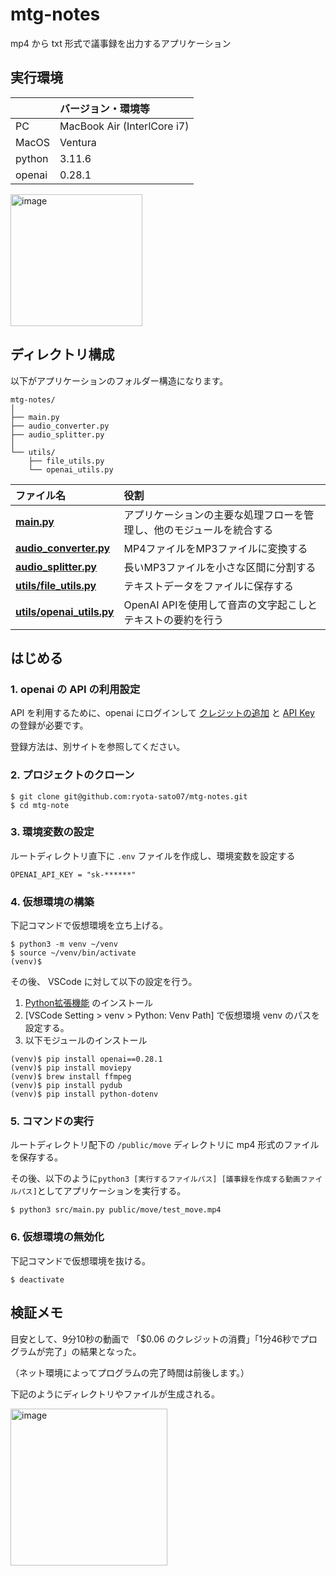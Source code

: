 # mtg-notes

mp4 から txt 形式で議事録を出力するアプリケーション

## 実行環境

|       | バージョン・環境等 |
| :--   | :-- |
| PC    | MacBook Air (InterlCore i7) |
| MacOS | Ventura |
| python | 3.11.6 | 
| openai | 0.28.1 | 

<img width="211" alt="image" src="https://github.com/ryota-sato07/mtg-notes/assets/87516579/dcd05375-b580-4463-89da-2fd0d46ba74d">

## ディレクトリ構成

以下がアプリケーションのフォルダー構造になります。

```
mtg-notes/
│
├── main.py 
├── audio_converter.py
├── audio_splitter.py
│
└── utils/
    ├── file_utils.py
    └── openai_utils.py
```

| ファイル名 | 役割 |
| :--      | :-- |
| [**main.py**](https://github.com/ryota-sato07/mtg-notes/tree/main/src#mainpy)               | アプリケーションの主要な処理フローを管理し、他のモジュールを統合する |
| [**audio_converter.py**](https://github.com/ryota-sato07/mtg-notes/tree/main/src#audio_converterpy)    | MP4ファイルをMP3ファイルに変換する |
| [**audio_splitter.py**](https://github.com/ryota-sato07/mtg-notes/tree/main/src#audio_splitterpy)     | 長いMP3ファイルを小さな区間に分割する |
| [**utils/file_utils.py**](https://github.com/ryota-sato07/mtg-notes/tree/main/src#utilsfile_utilspy)   | テキストデータをファイルに保存する |
| [**utils/openai_utils.py**](https://github.com/ryota-sato07/mtg-notes/tree/main/src#utilsopenai_utilspy) | OpenAI APIを使用して音声の文字起こしとテキストの要約を行う |

## はじめる 

### 1. openai の API の利用設定

API を利用するために、openai にログインして [クレジットの追加](https://platform.openai.com/usage) と [API Key](https://platform.openai.com/api-keys) の登録が必要です。

登録方法は、別サイトを参照してください。

### 2. プロジェクトのクローン 

```
$ git clone git@github.com:ryota-sato07/mtg-notes.git 
$ cd mtg-note 
```

### 3. 環境変数の設定 

ルートディレクトリ直下に `.env` ファイルを作成し、環境変数を設定する

```.env: .env
OPENAI_API_KEY = "sk-******"
```

### 4. 仮想環境の構築

下記コマンドで仮想環境を立ち上げる。

```
$ python3 -m venv ~/venv
$ source ~/venv/bin/activate
(venv)$
```

その後、 VSCode に対して以下の設定を行う。

1. [Python拡張機能](https://marketplace.visualstudio.com/items?itemName=ms-python.python) のインストール
2. [VSCode Setting > venv > Python: Venv Path] で仮想環境 venv のパスを設定する。
3. 以下モジュールのインストール

```
(venv)$ pip install openai==0.28.1
(venv)$ pip install moviepy
(venv)$ brew install ffmpeg
(venv)$ pip install pydub
(venv)$ pip install python-dotenv
```

### 5. コマンドの実行

ルートディレクトリ配下の `/public/move` ディレクトリに mp4 形式のファイルを保存する。

その後、以下のように`python3 [実行するファイルパス] [議事録を作成する動画ファイルパス]`としてアプリケーションを実行する。

```
$ python3 src/main.py public/move/test_move.mp4
```

### 6. 仮想環境の無効化

下記コマンドで仮想環境を抜ける。

```
$ deactivate
```

## 検証メモ

目安として、9分10秒の動画で 「$0.06 のクレジットの消費」「1分46秒でプログラムが完了」の結果となった。

（ネット環境によってプログラムの完了時間は前後します。）

下記のようにディレクトリやファイルが生成される。

<img width="251" alt="image" src="https://github.com/ryota-sato07/mtg-notes/assets/87516579/ea42165a-2072-4f41-b9e4-3f426c91c080">
